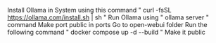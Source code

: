 Install Ollama in System using this command " curl -fsSL https://ollama.com/install.sh | sh "
Run Ollama using " ollama server " command
Make port public in ports
Go to open-webui folder
Run the following command " docker compose up -d --build "
Make it public